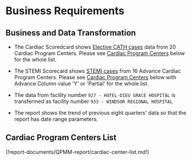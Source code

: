 # Business Requirements

## Business and Data Transformation
* The Cardiac Scoredcard shows [Elective CATH cases](cardiac-specification.md#elective-cath-case-definition) data from 20 Cardiac Program Centers. Please see [Cardiac Program Centers](data-transformation.md#cardiac-program-centers-list) below for the whole list.

* The STEMI Scorecard shows [STEMI cases](STEMI-specification.md#stemi-case-definition) from 16 Advance Cardiac Program Centers. Please see [Cardiac Program Centers](data-transformation.md#cardiac-program-centers-list) below with Advance Column value 'Y' or 'Partial' for the whole list.

* The data from facility number `927 - HOTEL-DIEU GRACE HOSPITAL` is transfermed as facility number `933 - WINDSOR REGIONAL HOSPITAL`

* The report shows the trend of previous eight quarters' data so that the report has date range parameters.

## Cardiac Program Centers List
{!report-documents/QPMM-report/cardiac-center-list.md!}